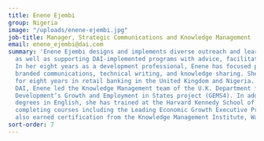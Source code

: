```yaml
---
title: Enene Ejembi
group: Nigeria
image: "/uploads/enene-ejembi.jpg"
job-title: Manager, Strategic Communications and Knowledge Management
email: enene_ejembi@dai.com
summary: 'Enene Ejembi designs and implements diverse outreach and learning activities,
  as well as supporting DAI-implemented programs with advice, facilitation, and research.
  In her eight years as a development professional, Enene has focused primarily on
  branded communications, technical writing, and knowledge sharing. She has also worked
  for eight years in retail banking in the United Kingdom and Nigeria. Prior to joining
  DAI, Enene led the Knowledge Management team of the U.K. Department for International
  Development’s Growth and Employment in States project (GEMS4). In addition to her
  degrees in English, she has trained at the Harvard Kennedy School of Government,
  completing courses including the Leading Economic Growth Executive Program. She
  also earned certification from the Knowledge Management Institute, Washington, D.C. '
sort-order: 7
---
```


